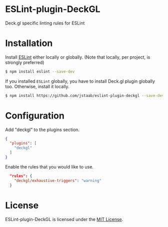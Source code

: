 ESLint-plugin-DeckGL
===================

Deck.gl specific linting rules for ESLint

# Installation

Install [ESLint](https://www.github.com/eslint/eslint) either locally or globally. (Note that locally, per project, is strongly preferred)

```sh
$ npm install eslint --save-dev
```

If you installed `ESLint` globally, you have to install Deck.gl plugin globally too. Otherwise, install it locally.

```sh
$ npm install https://github.com/jstaab/eslint-plugin-deckgl --save-dev
```

# Configuration

Add "deckgl" to the plugins section.

```json
{
  "plugins": [
    "deckgl"
  ]
}
```

Enable the rules that you would like to use.

```json
  "rules": {
    "deckgl/exhaustive-triggers": "warning"
  }
```

# License

ESLint-plugin-DeckGL is licensed under the [MIT License](http://www.opensource.org/licenses/mit-license.php).
